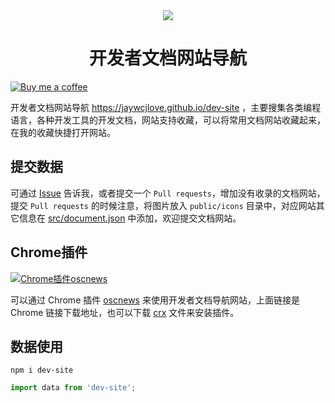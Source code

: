 
<div align="center">
  <a href="https://jaywcjlove.github.io/dev-site">
    <img src="https://raw.githubusercontent.com/jaywcjlove/dev-site/master/home.png">
  </a>
  <h1>开发者文档网站导航</h1>
</div>

[![Buy me a coffee](https://img.shields.io/badge/Buy%20me%20a%20coffee-048754?logo=buymeacoffee)](https://jaywcjlove.github.io/#/sponsor) 

开发者文档网站导航 https://jaywcjlove.github.io/dev-site ，主要搜集各类编程语言，各种开发工具的开发文档，网站支持收藏，可以将常用文档网站收藏起来，在我的收藏快捷打开网站。

## 提交数据

可通过 [Issue](https://github.com/jaywcjlove/dev-site/issues) 告诉我，或者提交一个 `Pull requests`，增加没有收录的文档网站，提交 `Pull requests` 的时候注意，将图片放入 `public/icons` 目录中，对应网站其它信息在 [src/document.json](./src/document.json) 中添加，欢迎提交文档网站。

## Chrome插件

[![Chrome插件oscnews](http://jaywcjlove.github.io/sb/download/chrome-web-store.svg)](https://chrome.google.com/webstore/detail/oscnews/iheapfheanfjcemgneblljhaebonakbg)

可以通过 Chrome 插件 [oscnews](https://github.com/jaywcjlove/oscnews) 来使用开发者文档导航网站，上面链接是 Chrome 链接下载地址，也可以下载 [crx](https://github.com/jaywcjlove/oscnews/releases) 文件来安装插件。

## 数据使用

```
npm i dev-site
```

```js
import data from 'dev-site';
```